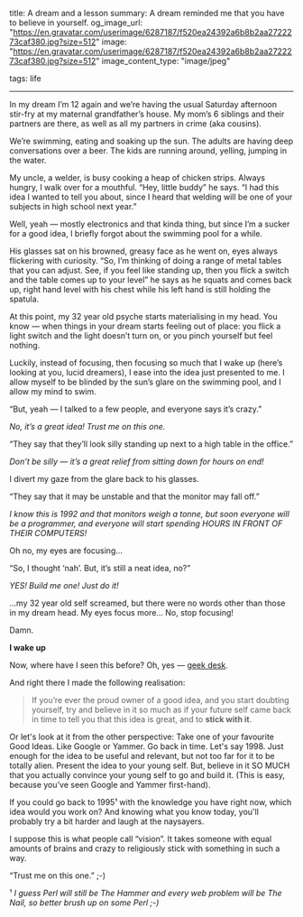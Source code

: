 title: A dream and a lesson
summary: A dream reminded me that you have to believe in yourself.
og_image_url: "https://en.gravatar.com/userimage/6287187/f520ea24392a6b8b2aa2722273caf380.jpg?size=512"
image: "https://en.gravatar.com/userimage/6287187/f520ea24392a6b8b2aa2722273caf380.jpg?size=512"
image_content_type: "image/jpeg"

tags: life

---

In my dream I’m 12 again and we’re having the usual Saturday afternoon stir-fry at my maternal grandfather’s house. My mom’s 6 siblings and their partners are there, as well as all my partners in crime (aka cousins).

We’re swimming, eating and soaking up the sun. The adults are having deep conversations over a beer. The kids are running around, yelling, jumping in the water.

My uncle, a welder, is busy cooking a heap of chicken strips. Always hungry, I walk over for a mouthful. “Hey, little buddy” he says. “I had this idea I wanted to tell you about, since I heard that welding will be one of your subjects in high school next year.”

Well, yeah — mostly electronics and that kinda thing, but since I’m a sucker for a good idea, I briefly forgot about the swimming pool for a while.

His glasses sat on his browned, greasy face as he went on, eyes always flickering with curiosity. “So, I’m thinking of doing a range of metal tables that you can adjust. See, if you feel like standing up, then you flick a switch and the table comes up to your level” he says as he squats and comes back up, right hand level with his chest while his left hand is still holding the spatula.

At this point, my 32 year old psyche starts materialising in my head. You know — when things in your dream starts feeling out of place: you flick a light switch and the light doesn’t turn on, or you pinch yourself but feel nothing.

Luckily, instead of focusing, then focusing so much that I wake up (here’s looking at you, lucid dreamers), I ease into the idea just presented to me. I allow myself to be blinded by the sun’s glare on the swimming pool, and I allow my mind to swim.

“But, yeah — I talked to a few people, and everyone says it’s crazy.”

*No, it’s a great idea! Trust me on this one.*

“They say that they’ll look silly standing up next to a high table in the office.”

*Don’t be silly — it’s a great relief from sitting down for hours on end!*

I divert my gaze from the glare back to his glasses.

“They say that it may be unstable and that the monitor may fall off.”

*I know this is 1992 and that monitors weigh a tonne, but soon everyone will be a programmer, and everyone will start spending HOURS IN FRONT OF THEIR COMPUTERS!*

Oh no, my eyes are focusing…

“So, I thought ‘nah’. But, it’s still a neat idea, no?”

*YES! Build me one! Just do it!*

...my 32 year old self screamed, but there were no words other than those in my dream head. My eyes focus more… No, stop focusing!

Damn.

**I wake up**

Now, where have I seen this before? Oh, yes — [geek desk](http://www.geekdesk.com/).

And right there I made the following realisation:

> If you’re ever the proud owner of a good idea, and you start doubting yourself, try and believe in it so much as if your future self came back in time to tell you that this idea is great, and to **stick with it**.

Or let's look at it from the other perspective: Take one of your favourite Good Ideas. Like Google or Yammer. Go back in time. Let's say 1998. Just enough for the idea to be useful and relevant, but not too far for it to be totally alien. Present the idea to your young self. But, believe in it SO MUCH that you actually convince your young self to go and build it. (This is easy, because you’ve seen Google and Yammer first-hand).

If you could go back to 1995¹ with the knowledge you have right now, which idea would you work on? And knowing what you know today, you'll probably try a bit harder and laugh at the naysayers.

I suppose this is what people call “vision”. It takes someone with equal amounts of brains and crazy to religiously stick with something in such a way.

“Trust me on this one.” ;-)

¹ *I guess Perl will still be The Hammer and every web problem will be The Nail, so better brush up on some Perl ;-)* 
